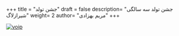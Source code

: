 +++
title = "جشن تولد"
draft = false
description= "جشن تولد سه سالگی شیرازلاگ"
weight= 2
author= "مریم بهزادی"
+++

[![voip](../../img/events/birthday.jpg)](../../img/events/birthday.jpg)
